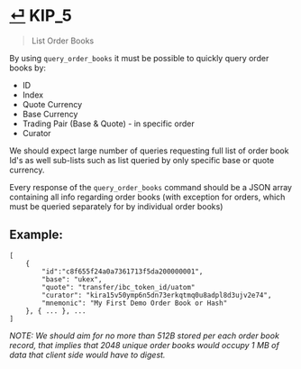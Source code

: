 # [⏎](README.md#Roadmap) KIP_5

> List Order Books

By using `query_order_books` it must be possible to quickly query order books by:
* ID
* Index
* Quote Currency
* Base Currency
* Trading Pair (Base & Quote) - in specific order
* Curator

We should expect large number of queries requesting full list of order book Id's as well sub-lists such as list queried by only specific base or quote currency.

Every response of the `query_order_books` command should be a JSON array containing all info regarding order books (with exception for orders, which must be queried separately for by individual order books)

## Example:
```
[
    {
        "id":"c8f655f24a0a7361713f5da200000001",
        "base": "ukex",
        "quote": "transfer/ibc_token_id/uatom"
        "curator": "kira15v50ymp6n5dn73erkqtmq0u8adpl8d3ujv2e74",
        "mnemonic": "My First Demo Order Book or Hash"
    }, { ... }, ...
]
```

_NOTE: We should aim for no more than 512B stored per each order book record, that implies that 2048 unique order books would occupy 1 MB of data that client side would have to digest._





